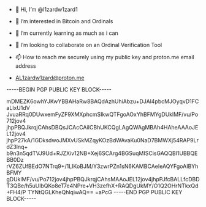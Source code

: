 - 👋 Hi, I’m @l1zardw1zard1
- 👀 I’m interested in Bitcoin and Ordinals
- 🌱 I’m currently learning as much as i can 
- 💞️ I’m looking to collaborate on an Ordinal Verification Tool
- 📫 How to reach me securely using my public key and proton.me email address

- AL1zardw1zard@proton.me

-----BEGIN PGP PUBLIC KEY BLOCK-----

mDMEZK6owhYJKwYBBAHaRw8BAQdAzhUhiAbzu+DJAl4pbcMJOyqvD1FCaLlxU1dV
JvuaRRq0DUwxemFyZF9XMXphcmSIkwQTFgoAOxYhBFMYgDUklMF/vu/Po712jov4
jhpPBQJkrqjCAhsDBQsJCAcCAiICBhUKCQgLAgQWAgMBAh4HAheAAAoJEL12jov4
jhpP27kA/1GDksdwoJMXvUSkMZqyKOzBdWAvaKu0NaD7BMWXj54RAP9LrdZ3lnq+
b9n3n5qdTVJ9Ud+RJZXiv12NB+Xej6SCArg4BGSuqMISCisGAQQBl1UBBQEBB0Dz
rVZ6ZUfBEdO7NTrq9+/1LIKoBJM/Y3zwrPZn1sN6KAMBCAeIeAQYFgoAIBYhBFMY
gDUklMF/vu/Po712jov4jhpPBQJkrqjCAhsMAAoJEL12jov4jhpPJfcBALLfcDBD
T3QBe/h5uUlbQKo8eT7e4NPre+VH3zefhX+RAQDgUkMY/O1Q2OHrNTkxQd+FH4/P
TYNtQGLKheQhlqiwAQ==
=aPcG
-----END PGP PUBLIC KEY BLOCK-----

<!---
l1zardw1zard1/l1zardw1zard1 is a ✨ special ✨ repository because its `README.md` (this file) appears on your GitHub profile.
You can click the Preview link to take a look at your changes.
--->
